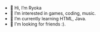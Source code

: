 - 👋 Hi, I’m Ryoka
- 👀 I’m interested in games, coding, music.
- 🌱 I’m currently learning HTML, Java.
- 🤝 I'm looking for friends :). 
